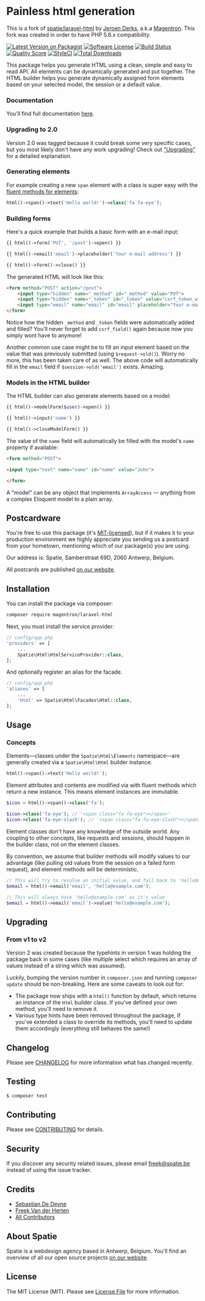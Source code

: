 # Painless html generation

This is a fork of [spatie/laravel-html](https://github.com/spatie/laravel-html)
by [Jeroen Derks](https://www.phpfreelancer.nl), a.k.a [Magentron](https://github.com/Magentron).
This fork was created in order to have PHP 5.6.x compatibility.

[![Latest Version on Packagist](https://img.shields.io/packagist/v/magentron/laravel-html.svg?style=flat-square)](https://packagist.org/packages/magentron/laravel-html)
[![Software License](https://img.shields.io/badge/license-MIT-brightgreen.svg?style=flat-square)](LICENSE.md)
[![Build Status](https://img.shields.io/travis/Magentron/laravel-html/master.svg?style=flat-square)](https://travis-ci.org/magentron/laravel-html)
[![Quality Score](https://img.shields.io/scrutinizer/g/magentron/laravel-html.svg?style=flat-square)](https://scrutinizer-ci.com/g/magentron/laravel-html)
[![StyleCI](https://styleci.io/repos/134321051/shield?branch=master)](https://styleci.io/repos/134321051)
[![Total Downloads](https://img.shields.io/packagist/dt/magentron/laravel-html.svg?style=flat-square)](https://packagist.org/packages/magentron/laravel-html)

This package helps you generate HTML using a clean, simple and easy to read API. All elements can be dynamically generated and put together. The HTML builder helps you generate dynamically assigned form elements based on your selected model, the session or a default value.

### Documentation

You'll find full documentation [here](https://docs.spatie.be/laravel-html).

### Upgrading to 2.0

Version 2.0 was tagged because it could break some very specific cases, but you most likely don't have any work upgrading! Check out ["Upgrading"](#upgrading) for a detailed explanation.

### Generating elements

For example creating a new `span` element with a class is super easy with the [fluent methods for elements](https://docs.spatie.be/laravel-html/v1/general-usage/element-methods):

```php
html()->span()->text('Hello world!')->class('fa fa-eye');
```

### Building forms

Here's a quick example that builds a basic form with an e-mail input:

```php
{{ html()->form('PUT', '/post')->open() }}

{{ html()->email('email')->placeholder('Your e-mail address') }}

{{ html()->form()->close() }}
```

The generated HTML will look like this:

```html
<form method="POST" action="/post">
    <input type="hidden" name="_method" id="_method" value="PUT">
    <input type="hidden" name="_token" id="_token" value="csrf_token_will_be_here">
    <input type="email" name="email" id="email" placeholder="Your e-mail address">
</form>
```

Notice how the hidden `_method` and `_token` fields were automatically added and filled? You'll never forget to add `csrf_field()` again because now you simply wont have to anymore!

Another common use case might be to fill an input element based on the value that was previously submitted (using `$request->old()`). Worry no more, this has been taken care of as well. The above code will automatically fill in the `email` field if `$session->old('email')` exists. Amazing.

### Models in the HTML builder

The HTML builder can also generate elements based on a model:

```php
{{ html()->modelForm($user)->open() }}

{{ html()->input('name') }}

{{ html()->closeModelForm() }}
```

The value of the `name` field will automatically be filled with the model's `name` property if available:

```html
<form method="POST">

<input type="text" name="name" id="name" value="John">

</form>
```

A "model" can be any object that implements `ArrayAccess` — anything from a complex Eloquent model to a plain array.

## Postcardware

You're free to use this package (it's [MIT-licensed](LICENSE.md)), but if it makes it to your production environment we highly appreciate you sending us a postcard from your hometown, mentioning which of our package(s) you are using.

Our address is: Spatie, Samberstraat 69D, 2060 Antwerp, Belgium.

All postcards are published [on our website](https://spatie.be/en/opensource/postcards).

## Installation

You can install the package via composer:

``` bash
composer require magentron/laravel-html
```

Next, you must install the service provider:

```php
// config/app.php
'providers' => [
    ...
    Spatie\Html\HtmlServiceProvider::class,
];
```

And optionally register an alias for the facade.

```php
// config/app.php
'aliases' => [
    ...
    'Html' => Spatie\Html\Facades\Html::class,
];
```

## Usage

### Concepts

Elements—classes under the `Spatie\Html\Elements` namespace—are generally created via a `Spatie\Html\Html` builder instance.

```php
html()->span()->text('Hello world!');
```

Element attributes and contents are modified via with fluent methods which return a new instance. This means element instances are immutable.

```php
$icon = html()->span()->class('fa');

$icon->class('fa-eye'); // '<span class="fa fa-eye"></span>'
$icon->class('fa-eye-slash'); // '<span class="fa fa-eye-slash"></span>'
```

Element classes don't have any knowledge of the outside world. Any coupling to other concepts, like requests and sessions, should happen in the builder class, not on the element classes.

By convention, we assume that builder methods will modify values to our advantage (like pulling old values from the session on a failed form request), and element methods will be deterministic.

```php
// This will try to resolve an initial value, and fall back to 'hello@example.com'
$email = html()->email('email', 'hello@example.com');

// This will always have 'hello@example.com' as it's value
$email = html()->email('email')->value('hello@example.com');
```

## Upgrading

### From v1 to v2

Version 2 was created because the typehints in version 1 was holding the package back in some cases (like multiple select which requires an array of values instead of a string which was assumed).

Luckily, bumping the version number in `composer.json` and running `composer update` should be non-breaking. Here are some caveats to look out for:

- The package now ships with a `html()` function by default, which returns an instance of the `Html` builder class. If you've defined your own method, you'll need to remove it.
- Various type hints have been removed throughout the package, if you've extended a class to override its methods, you'll need to update them accordingly (everything still behaves the same!)

## Changelog

Please see [CHANGELOG](CHANGELOG.md) for more information what has changed recently.

## Testing

```bash
$ composer test
```

## Contributing

Please see [CONTRIBUTING](CONTRIBUTING.md) for details.

## Security

If you discover any security related issues, please email freek@spatie.be instead of using the issue tracker.

## Credits

- [Sebastian De Deyne](https://github.com/sebastiandedeyne)
- [Freek Van der Herten](https://github.com/freekmurze)
- [All Contributors](../../contributors)

## About Spatie
Spatie is a webdesign agency based in Antwerp, Belgium. You'll find an overview of all our open source projects [on our website](https://spatie.be/opensource).

## License

The MIT License (MIT). Please see [License File](LICENSE.md) for more information.
